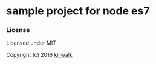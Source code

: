 sample project for node es7
=================================

### License

Licensed under MIT

Copyright (c) 2016 [kiliwalk](https://github.com/kiliwalk)
